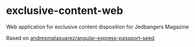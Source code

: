 exclusive-content-web
=============================
Web application for exclusive content disposition for Jedbangers Magazine

Based on [andresmatasuarez/angular-express-passport-seed](https://github.com/andresmatasuarez/angular-express-passport-seed)
